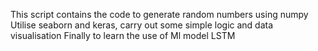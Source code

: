 This script contains the code to generate random numbers using numpy
Utilise seaborn and keras, carry out some simple logic and data visualisation
Finally to learn the use of Ml model LSTM
